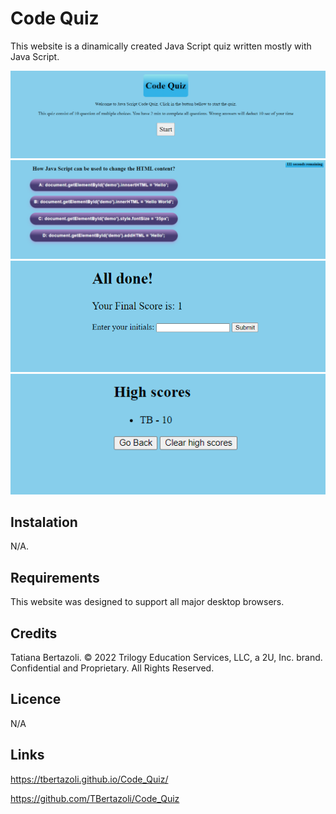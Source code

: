 # Code Quiz

This website is a dinamically created Java Script quiz written mostly with Java Script.

<img src="assets\images\initial_page.png" alt="text with a button to start the game">

<img src ="assets\images\questions.png" alt="a question and multiple choice answers">

<img src ="assets\images\initials.png" alt="an empty box to insert your initials">

<img src ="assets\images\scores.png" alt="game final score">

## Instalation
N/A.

## Requirements
This website was designed to support all major desktop browsers.

## Credits
Tatiana Bertazoli. © 2022 Trilogy Education Services, LLC, a 2U, Inc. brand. Confidential and Proprietary. All Rights Reserved.

## Licence
N/A

## Links

https://tbertazoli.github.io/Code_Quiz/

https://github.com/TBertazoli/Code_Quiz
